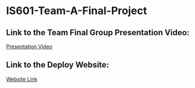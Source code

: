 # IS601-Team-A-Final-Project

## Link to the Team Final Group Presentation Video:

[Presentation Video](/public/IS601-Final%20Project%20Presentation.mp4)

## Link to the Deploy Website:

[Website Link](https://is-601-team-a-final-project.vercel.app/)
